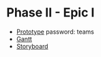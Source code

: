 # Phase II - Epic I

- [Prototype](https://invis.io/AJ7O80O32#/167363174_Epic1-SST_View_1)
password: teams
- [Gantt](https://docs.google.com/a/ptsteams.com/spreadsheets/d/1E0kE1nft1nzX_U2nde8GgCgIXvHbjWG5pEcWGnFaC8k/edit?usp=sharing)
- [Storyboard](https://github.com/mneal-pts/ux-playbook/blob/master/PhaseII_EpicI/SST.pdf)
